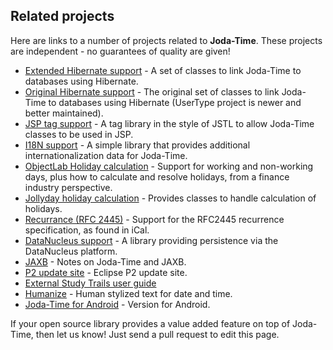 ## Related projects

Here are links to a number of projects related to **Joda-Time**.
These projects are independent - no guarantees of quality are given!

* [Extended Hibernate support](http://usertype.sourceforge.net/) - A set of classes to link Joda-Time to databases using Hibernate.
* [Original Hibernate support](http://www.joda.org/joda-time-hibernate/) - The original set of classes to link Joda-Time to databases using Hibernate (UserType project is newer and better maintained).
* [JSP tag support](http://www.joda.org/joda-time-jsptags/) - A tag library in the style of JSTL to allow Joda-Time classes to be used in JSP.
* [I18N support](http://www.joda.org/joda-time-i18n/) - A simple library that provides additional internationalization data for Joda-Time.
* [ObjectLab Holiday calculation](http://objectlabkit.sourceforge.net/) - Support for working and non-working days, plus how to calculate and resolve holidays, from a finance industry perspective.
* [Jollyday holiday calculation](http://jollyday.sourceforge.net/) - Provides classes to handle calculation of holidays.
* [Recurrance (RFC 2445)](http://code.google.com/p/google-rfc-2445/) - Support for the RFC2445 recurrence specification, as found in iCal.
* [DataNucleus support](https://github.com/datanucleus/datanucleus-jodatime) - A library providing persistence via the DataNucleus platform.
* [JAXB](http://blog.bdoughan.com/2011/05/jaxb-and-joda-time-dates-and-times.html) - Notes on Joda-Time and JAXB.
* [P2 update site](https://github.com/muuki88/joda-osgi) - Eclipse P2 update site.
* [External Study Trails user guide](http://www.studytrails.com/java/jodatime/)
* [Humanize](https://github.com/mfornos/humanize) - Human stylized text for date and time.
* [Joda-Time for Android](https://github.com/dlew/joda-time-android) -
Version for Android.

If your open source library provides a value added feature on top of Joda-Time,
then let us know! Just send a pull request to edit this page.
